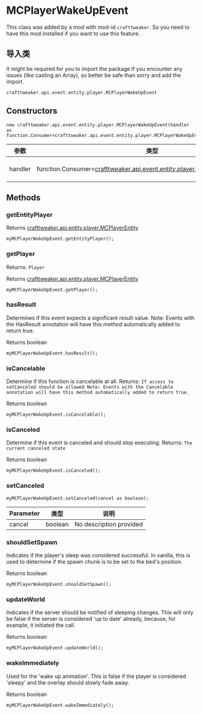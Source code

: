 # MCPlayerWakeUpEvent

This class was added by a mod with mod-id `crafttweaker`. So you need to have this mod installed if you want to use this feature.

## 导入类
It might be required for you to import the package if you encounter any issues (like casting an Array), so better be safe than sorry and add the import.
```zenscript
crafttweaker.api.event.entity.player.MCPlayerWakeUpEvent
```

## Constructors
```zenscript
new crafttweaker.api.event.entity.player.MCPlayerWakeUpEvent(handler as function.Consumer<crafttweaker.api.event.entity.player.MCPlayerWakeUpEvent>);
```
| 参数      | 类型                                                                                                                                  | 描述                      |
| ------- | ----------------------------------------------------------------------------------------------------------------------------------- | ----------------------- |
| handler | function.Consumer<[crafttweaker.api.event.entity.player.MCPlayerWakeUpEvent](/vanilla/api/event/entity/player/MCPlayerWakeUpEvent)> | No description provided |



## Methods
### getEntityPlayer

Returns [crafttweaker.api.entity.player.MCPlayerEntity](/vanilla/api/entity/player/MCPlayerEntity)

```zenscript
myMCPlayerWakeUpEvent.getEntityPlayer();
```

### getPlayer

Returns: `Player`

Returns [crafttweaker.api.entity.player.MCPlayerEntity](/vanilla/api/entity/player/MCPlayerEntity)

```zenscript
myMCPlayerWakeUpEvent.getPlayer();
```

### hasResult

Determines if this event expects a significant result value. Note: Events with the HasResult annotation will have this method automatically added to return true.

Returns boolean

```zenscript
myMCPlayerWakeUpEvent.hasResult();
```

### isCancelable

Determine if this function is cancelable at all. Returns: `If access to setCanceled should be allowed
 Note:
 Events with the Cancelable annotation will have this method automatically added to return true.`

Returns boolean

```zenscript
myMCPlayerWakeUpEvent.isCancelable();
```

### isCanceled

Determine if this event is canceled and should stop executing. Returns: `The current canceled state`

Returns boolean

```zenscript
myMCPlayerWakeUpEvent.isCanceled();
```

### setCanceled

```zenscript
myMCPlayerWakeUpEvent.setCanceled(cancel as boolean);
```

| Parameter | 类型      | 说明                      |
| --------- | ------- | ----------------------- |
| cancel    | boolean | No description provided |


### shouldSetSpawn

Indicates if the player's sleep was considered successful. In vanilla, this is used to determine if the spawn chunk is to be set to the bed's position.

Returns boolean

```zenscript
myMCPlayerWakeUpEvent.shouldSetSpawn();
```

### updateWorld

Indicates if the server should be notified of sleeping changes. This will only be false if the server is considered 'up to date' already, because, for example, it initiated the call.

Returns boolean

```zenscript
myMCPlayerWakeUpEvent.updateWorld();
```

### wakeImmediately

Used for the 'wake up animation'. This is false if the player is considered 'sleepy' and the overlay should slowly fade away.

Returns boolean

```zenscript
myMCPlayerWakeUpEvent.wakeImmediately();
```


